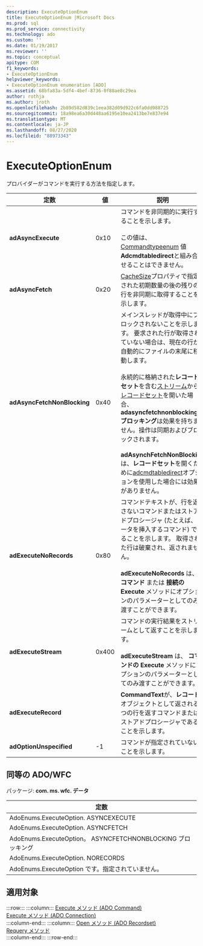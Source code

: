 ```yaml
---
description: ExecuteOptionEnum
title: ExecuteOptionEnum |Microsoft Docs
ms.prod: sql
ms.prod_service: connectivity
ms.technology: ado
ms.custom: ''
ms.date: 01/19/2017
ms.reviewer: ''
ms.topic: conceptual
apitype: COM
f1_keywords:
- ExecuteOptionEnum
helpviewer_keywords:
- ExecuteOptionEnum enumeration [ADO]
ms.assetid: 68bfa83a-5df4-4bef-8736-0f88ae8c29ea
author: rothja
ms.author: jroth
ms.openlocfilehash: 2b89d582d839c1eea382d09d922c6fa0dd988725
ms.sourcegitcommit: 18a98ea6a30d448aa6195e10ea2413be7e837e94
ms.translationtype: MT
ms.contentlocale: ja-JP
ms.lasthandoff: 08/27/2020
ms.locfileid: "88973343"
---
```

# <a name="executeoptionenum"></a>ExecuteOptionEnum
プロバイダーがコマンドを実行する方法を指定します。  
  
|定数|値|説明|  
|--------------|-----------|-----------------|  
|**adAsyncExecute**|0x10|コマンドを非同期的に実行することを示します。<br /><br /> この値は、 [Commandtypeenum](../../../ado/reference/ado-api/commandtypeenum.md) 値 **Adcmdtabledirect**と組み合わせることはできません。|  
|**adAsyncFetch**|0x20|[CacheSize](../../../ado/reference/ado-api/cachesize-property-ado.md)プロパティで指定された初期数量の後の残りの行を非同期に取得することを示します。|  
|**adAsyncFetchNonBlocking**|0x40|メインスレッドが取得中にブロックされないことを示します。 要求された行が取得されていない場合は、現在の行が自動的にファイルの末尾に移動します。<br /><br /> 永続的に格納された**レコードセット**を含む[ストリーム](../../../ado/reference/ado-api/stream-object-ado.md)から[レコードセット](../../../ado/reference/ado-api/recordset-object-ado.md)を開いた場合、 **adasyncfetchnonblocking ブロッキング**は効果を持ちません。操作は同期およびブロックされます。<br /><br /> **adAsynchFetchNonBlocking**は、**レコードセット**を開くために[adcmdtabledirect](../../../ado/reference/ado-api/commandtypeenum.md)オプションを使用した場合には効果がありません。|  
|**adExecuteNoRecords**|0x80|コマンドテキストが、行を返さないコマンドまたはストアドプロシージャ (たとえば、データを挿入するコマンド) であることを示します。 取得された行は破棄され、返されません。<br /><br /> **adExecuteNoRecords** は、 **コマンド** または **接続の Execute** メソッドにオプションのパラメーターとしてのみ渡すことができます。|  
|**adExecuteStream**|0x400|コマンドの実行結果をストリームとして返すことを示します。<br /><br /> **adExecuteStream** は、 **コマンドの Execute** メソッドにオプションのパラメーターとしてのみ渡すことができます。|  
|**adExecuteRecord**||**CommandText**が、**レコード**オブジェクトとして返される1つの行を返すコマンドまたはストアドプロシージャであることを示します。|  
|**adOptionUnspecified**|-1|コマンドが指定されていないことを示します。|  
  
## <a name="adowfc-equivalent"></a>同等の ADO/WFC  
 パッケージ: **com. ms. wfc. データ**  
  
|定数|  
|--------------|  
|AdoEnums.ExecuteOption. ASYNCEXECUTE|  
|AdoEnums.ExecuteOption. ASYNCFETCH|  
|AdoEnums.ExecuteOption。 ASYNCFETCHNONBLOCKING ブロッキング|  
|AdoEnums.ExecuteOption. NORECORDS|  
|AdoEnums.ExecuteOption です。指定されていません。|  
  
## <a name="applies-to"></a>適用対象  

:::row:::
    :::column:::
        [Execute メソッド (ADO Command)](../../../ado/reference/ado-api/execute-method-ado-command.md)  
        [Execute メソッド (ADO Connection)](../../../ado/reference/ado-api/execute-method-ado-connection.md)  
    :::column-end:::
    :::column:::
        [Open メソッド (ADO Recordset)](../../../ado/reference/ado-api/open-method-ado-recordset.md)  
        [Requery メソッド](../../../ado/reference/ado-api/requery-method.md)  
    :::column-end:::
:::row-end:::
